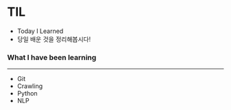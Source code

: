 # TIL
+ Today I Learned
+ 당일 배운 것을 정리해봅시다!


### What I have been learning
----------------------------------------------------------------------------------------------------------------
+ Git
+ Crawling
+ Python
+ NLP

